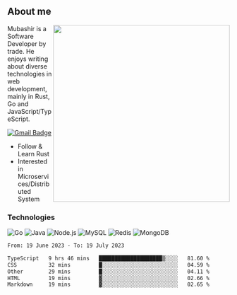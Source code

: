 ## About me

<img align="right" src="https://github-readme-stats-zhiwei-feng.vercel.app/api?username=mub4shir&show_icons=true" width="400" />

Mubashir is a Software Developer by trade. He enjoys writing about diverse technologies in web development, mainly in Rust, Go and JavaScript/TypeScript.

[![Gmail Badge](https://img.shields.io/badge/-mubashir11131719@gmail.com-c14438?style=flat-square&logo=Gmail&logoColor=white&link=mailto:mubashir11131719@gmail.com)](mailto:mubashir11131719@gmail.com)




- Follow & Learn Rust
- Interested in Microservices/Distributed System


### Technologies
![Go](https://img.shields.io/badge/-Go-000000?style=flat-square&logo=go)
![Java](https://img.shields.io/badge/-Java-E34A86?style=flat-square&logo=java)
![Node.js](https://img.shields.io/badge/-Node.js-000000?style=flat-square&logo=node.js)
![MySQL](https://img.shields.io/badge/-MySQL-orange?style=flat-square&logo=MySQL)
![Redis](https://img.shields.io/badge/-Redis-black?style=flat-square&logo=Redis)
![MongoDB](https://img.shields.io/badge/-MongoDB-000000?style=flat-square&logo=mongodb)






<!--START_SECTION:waka-->

```txt
From: 19 June 2023 - To: 19 July 2023

TypeScript   9 hrs 46 mins   ████████████████████▒░░░░   81.60 %
CSS          32 mins         █░░░░░░░░░░░░░░░░░░░░░░░░   04.59 %
Other        29 mins         █░░░░░░░░░░░░░░░░░░░░░░░░   04.11 %
HTML         19 mins         ▓░░░░░░░░░░░░░░░░░░░░░░░░   02.66 %
Markdown     19 mins         ▓░░░░░░░░░░░░░░░░░░░░░░░░   02.65 %
```

<!--END_SECTION:waka-->
</p>


